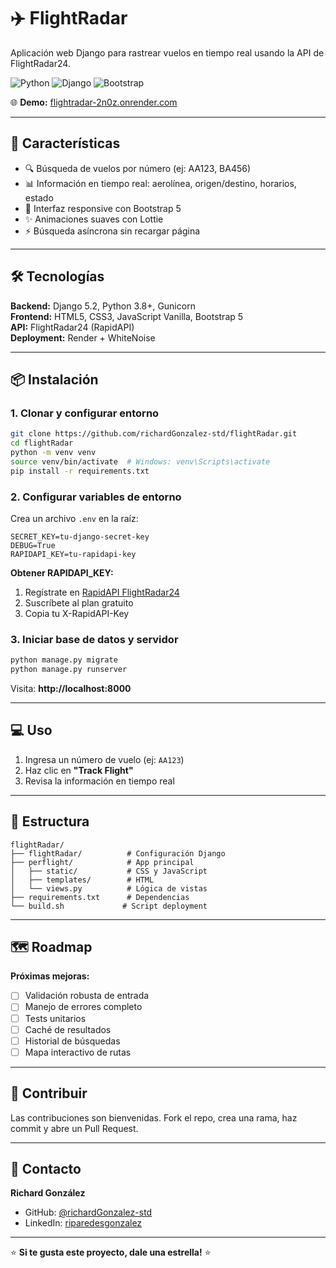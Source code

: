 # ✈️ FlightRadar

Aplicación web Django para rastrear vuelos en tiempo real usando la API de FlightRadar24.

![Python](https://img.shields.io/badge/Python-3.8+-blue.svg)
![Django](https://img.shields.io/badge/Django-4.2.11-green.svg)
![Bootstrap](https://img.shields.io/badge/Bootstrap-5.3.8-purple.svg)

🌐 **Demo:** [flightradar-2n0z.onrender.com](https://flightradar-2n0z.onrender.com)

---

## 🚀 Características

- 🔍 Búsqueda de vuelos por número (ej: AA123, BA456)
- 📊 Información en tiempo real: aerolínea, origen/destino, horarios, estado
- 🎨 Interfaz responsive con Bootstrap 5
- ✨ Animaciones suaves con Lottie
- ⚡ Búsqueda asíncrona sin recargar página

---

## 🛠️ Tecnologías

**Backend:** Django 5.2, Python 3.8+, Gunicorn  
**Frontend:** HTML5, CSS3, JavaScript Vanilla, Bootstrap 5  
**API:** FlightRadar24 (RapidAPI)  
**Deployment:** Render + WhiteNoise

---

## 📦 Instalación

### 1. Clonar y configurar entorno

```bash
git clone https://github.com/richardGonzalez-std/flightRadar.git
cd flightRadar
python -m venv venv
source venv/bin/activate  # Windows: venv\Scripts\activate
pip install -r requirements.txt
```

### 2. Configurar variables de entorno

Crea un archivo `.env` en la raíz:

```env
SECRET_KEY=tu-django-secret-key
DEBUG=True
RAPIDAPI_KEY=tu-rapidapi-key
```

**Obtener RAPIDAPI_KEY:**
1. Regístrate en [RapidAPI FlightRadar24](https://rapidapi.com/apidojo/api/flightradar24)
2. Suscríbete al plan gratuito
3. Copia tu X-RapidAPI-Key

### 3. Iniciar base de datos y servidor

```bash
python manage.py migrate
python manage.py runserver
```

Visita: **http://localhost:8000**

---

## 💻 Uso

1. Ingresa un número de vuelo (ej: `AA123`)
2. Haz clic en **"Track Flight"**
3. Revisa la información en tiempo real

---

## 📁 Estructura

```
flightRadar/
├── flightRadar/          # Configuración Django
├── perflight/            # App principal
│   ├── static/           # CSS y JavaScript
│   ├── templates/        # HTML
│   └── views.py          # Lógica de vistas
├── requirements.txt      # Dependencias
└── build.sh             # Script deployment
```

---

## 🗺️ Roadmap

**Próximas mejoras:**
- [ ] Validación robusta de entrada
- [ ] Manejo de errores completo
- [ ] Tests unitarios
- [ ] Caché de resultados
- [ ] Historial de búsquedas
- [ ] Mapa interactivo de rutas

---

## 🤝 Contribuir

Las contribuciones son bienvenidas. Fork el repo, crea una rama, haz commit y abre un Pull Request.

---

## 👤 Contacto

**Richard González**

- GitHub: [@richardGonzalez-std](https://github.com/richardGonzalez-std)
- LinkedIn: [riparedesgonzalez](https://www.linkedin.com/in/riparedesgonzalez)

---

⭐ **Si te gusta este proyecto, dale una estrella!** ⭐
